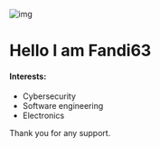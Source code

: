![img](https://github.com/Fandi63/mainsite/blob/main/Fandi63.png?raw=true)
# Hello I am Fandi63
#### Interests:
- Cybersecurity
- Software engineering
- Electronics

Thank you for any support.
